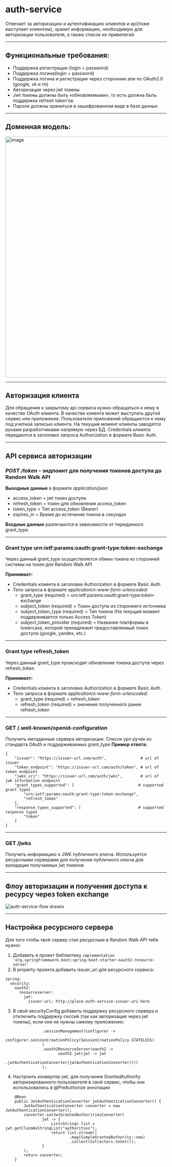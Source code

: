 # auth-service
Отвечает за авторизацию и аутентификацию клиентов и api(тоже выступает клиентом), хранит информацию, необходимую для авторизации пользователя, а также список их привелегий

---
## Функциональные требования: ##

- Поддержка регистрации (login + password)
- Поддержка логина(login + password)
- Поддержка логина и регистрации через сторонние апи по OAuth2.0 (google, vk и тп)
- Авторизация через jwt токены
- Jwt токены должны быть «обновляемыми», то есть должна быть поддержка refresh token’ов
- Пароли должны храниться в зашифрованном виде в базе данных
---
## Доменная модель: ##

<img width="752" alt="image" src="https://github.com/user-attachments/assets/87d1abd4-2121-4503-b923-a79af9a8d5c1">

---
## Авторизация клиента ##

Для обращения к закрытому api сервиса нужно обращаться к нему в качестве OAuth клиента. В качестве клиента может выступать другой сервис или приложение. Пользователи приложений обращаются к нему под учетной записью клиента. На текущий момент клиенты заводятся руками разработчиками напрямую через БД.
Credentials клиента передаются в заголовке запроса Authorization в формате Basic Auth.

---
## API сервиса авторизации ##

### _POST /token_ - эндпоинт для получения токенов доступа до Random Walk API 

**Выходные данные** в формате _application/json_:
- access_token = jwt токен доступа
- refresh_token = токен для обновления access_token
- token_type = Тип access_token (Bearer)
- expires_in = Время до истечения токена в секундах

**Входные данные** различаются в зависимости от переданного grant_type.

---

### Grant type urn:ietf:params:oauth:grant-type:token-exchange ###

Через данный grant_type осуществляется обмен токена из сторонней системы на токен для Random Walk API

**Принимает:**
- Credentials клиента в заголовке Authorization в формате Basic Auth
- Тело запроса в формате _application/x-www-form-urlencoded_:
  - grant_type (required) = urn:ietf:params:oauth:grant-type:token-exchange
  - subject_token (required) = Токен доступа из стороннего источника
  - subject_token_type (required) = Тип токена (На текущий момент поддерживается только Access Token)
  - subject_token_provider (required) = Название платформы в lowercase, которой пренадлежит предоставляемый токен доступа (google, yandex, etc.)

---

### Grant type refresh_token ###

Через данный grant_type происходит обновление токена доступа через refresh_token

**Принимает:**
- Credentials клиента в заголовке Authorization в формате Basic Auth
- Тело запроса в формате _application/x-www-form-urlencoded_:
  - grant_type (required) = refresh_token
  - refresh_token (required) = значение полученного ранее refresh_token

---

### GET /.well-known/openid-configuration 
Получить метаданные сервера авторизации. Список урл ручек из стандарта OAuth и поддерживаемых grant_type
**Пример ответа:**
```
{
    "issuer": "https://issuer-url.com/auth",               # url of issuer
    "token_endpoint": "https://issuer-url.com/auth/token", # url of token endpoint
    "jwks_uri": "https://issuer-url.com/auth/jwks",        # url of jwk information endpoint
    "grant_types_supported": [                            # supported grant types
        "urn:ietf:params:oauth:grant-type:token-exchange",
        "refresh_token"
    ],
    "response_types_supported": [                         # supported response types
        "token"
    ]
}
```

---

### GET /jwks 
Получить информацию о JWK публичного ключа. Используется ресурсными серверами для получения публичного ключа для валидации получаемых jwt токенов

---
## Флоу авторизации и получения доступа к ресурсу через token exchange

![auth-service-flow drawio](https://github.com/user-attachments/assets/0fe279b7-874c-404a-94bb-c5da16feec1c)

---

## Настройка ресурсного сервера
Для того чтобы твой сервер стал ресурсным в Random Walk API тебе нужно:
1. Добавить в проект библиотеку `implementation 'org.springframework.boot:spring-boot-starter-oauth2-resource-server'`
2. В property проекта добавить issuer_uri для ресурсного сервиса:
```
spring:
  security:
    oauth2:
      resourceserver:
        jwt:
          issuer-uri: http://place-auth-service-issuer-uri-here
```
3. В свой securityConfig добавить поддержку ресурсного сервера и отключить поддержку сессий (так как авторизация через jwt токены), если они не нужны самому приложению:
```
                .sessionManagement(configurer ->
                        configurer.sessionCreationPolicy(SessionCreationPolicy.STATELESS)
                )
                .oauth2ResourceServer(oauth2 ->
                       oauth2.jwt(jwt -> jwt
                               .jwtAuthenticationConverter(jwtAuthenticationConverter()))
                );
```
4. Настроить конвертер jwt, для получения GrantedAuthority авторизированного пользователя в свой сервис, чтобы они использовались в @PreAuthorize аннотации
```
    @Bean
    public JwtAuthenticationConverter jwtAuthenticationConverter() {
        JwtAuthenticationConverter converter = new JwtAuthenticationConverter();
        converter.setJwtGrantedAuthoritiesConverter(
                jwt -> {
                    List<String> list = jwt.getClaimAsStringList("authorities");
                    return list.stream()
                            .map(SimpleGrantedAuthority::new)
                            .collect(Collectors.toSet());
                }
        );
        return converter;
    }
```
